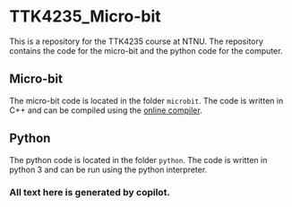 # TTK4235_Micro-bit

This is a repository for the TTK4235 course at NTNU. The repository contains the code for the micro-bit and the python code for the computer.

## Micro-bit

The micro-bit code is located in the folder `microbit`. The code is written in C++ and can be compiled using the [online compiler](https://makecode.microbit.org/#editor).

## Python

The python code is located in the folder `python`. The code is written in python 3 and can be run using the python interpreter.

### All text here is generated by copilot.

